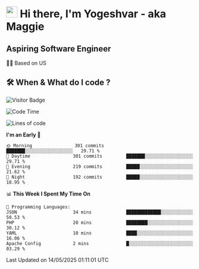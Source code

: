 <h1><img src="https://emojis.slackmojis.com/emojis/images/1531849430/4246/blob-sunglasses.gif?1531849430" width="30"/> Hi there, I'm Yogeshvar - aka Maggie</h1>

## Aspiring Software Engineer
🏂🏻  Based on US 

## 🛠 When & What do I code ?  

![Visitor Badge](https://visitor-badge.feriirawann.repl.co?username=yogeshvar&repo=yogeshvar&label=Visitors&style=plastic&color=%23457BFF&contentType=svg)

<!--START_SECTION:waka-->
![Code Time](http://img.shields.io/badge/Code%20Time-2%2C931%20hrs%2011%20mins-blue)

![Lines of code](https://img.shields.io/badge/From%20Hello%20World%20I%27ve%20Written-3.9%20million%20lines%20of%20code-blue)

**I'm an Early 🐤** 

```text
🌞 Morning                301 commits         ███████░░░░░░░░░░░░░░░░░░   29.71 % 
🌆 Daytime                301 commits         ███████░░░░░░░░░░░░░░░░░░   29.71 % 
🌃 Evening                219 commits         █████░░░░░░░░░░░░░░░░░░░░   21.62 % 
🌙 Night                  192 commits         █████░░░░░░░░░░░░░░░░░░░░   18.95 % 
```


📊 **This Week I Spent My Time On** 

```text
💬 Programming Languages: 
JSON                     34 mins             █████████████░░░░░░░░░░░░   50.53 % 
PHP                      20 mins             ████████░░░░░░░░░░░░░░░░░   30.12 % 
YAML                     10 mins             ████░░░░░░░░░░░░░░░░░░░░░   16.06 % 
Apache Config            2 mins              █░░░░░░░░░░░░░░░░░░░░░░░░   03.29 % 
```


 Last Updated on 14/05/2025 01:11:01 UTC
<!--END_SECTION:waka-->

